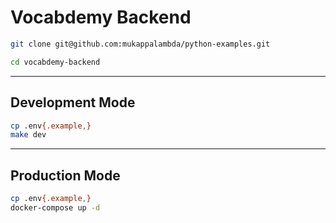 # Vocabdemy Backend

```bash
git clone git@github.com:mukappalambda/python-examples.git
```

```bash
cd vocabdemy-backend
```

---

## Development Mode

```bash
cp .env{.example,}
make dev
```

---

## Production Mode

```bash
cp .env{.example,}
docker-compose up -d
```

